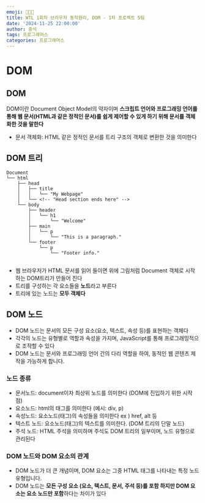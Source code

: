 ```yaml
---
emoji: 👨🏻‍💻
title: WTL 1회차 브라우저 동작원리, DOM - 1차 프로젝트 5팀
date: '2024-11-25 22:00:00'
author: 중석
tags: 프로그래머스
categories: 프로그래머스
---
```


# DOM

## DOM

DOM이란 Document Object Model의 약자이며 **스크립트 언어와 프로그래밍 언어를 통해 웹 문서(HTML과 같은 정적인 문서)를 쉽게 제어할 수 있게 하기 위해 문서를 객체화한 것을 말한다**

- 문서 객체화: HTML 같은 정적인 문서를 트리 구조의 객체로 변환한 것을 의미한다

## DOM 트리

```
Document
└── html
    ├── head
    │   ├── title
    │   │   └── "My Webpage"
    │   └── <!-- "Head section ends here" -->
    └── body
        ├── header
        │   └── h1
        │       └── "Welcome"
        ├── main
        │   └── p
        │       └── "This is a paragraph."
        └── footer
            └── p
                └── "Footer info."


```

- 웹 브라우저가 HTML 문서를 읽어 들이면 위에 그림처럼 Document 객체로 시작하는 DOM트리가 만들어 진다
- 트리를 구성하는 각 요소들을 **노드**라고 부른다
- 트리에 있는 노드는 **모두 객체다**

## DOM 노드

- DOM 노드는 문서의 모든 구성 요소(요소, 텍스트, 속성 등)를 표현하는 객체다
- 각각의 노드는 유형별로 역할과 속성을 가지며, JavaScript를 통해 프로그래밍적으로 조작할 수 있다
- DOM 노드는 문서와 프로그래밍 언어 간의 다리 역할을 하여, 동적인 웹 콘텐츠 제작을 가능하게 합니다.

### 노드 종류

- 문서노드: document이자 최상위 노드를 의미한다 (DOM에 진입하기 위한 시작점)
- 요소노드: html의 태그를 의미한다 (예시: div, p)
- 속성노드: 요소노드(태그)의 속성들을 의미한다 ex ) href, alt 등
- 텍스트 노드: 요소노드(태그)의 텍스트를 의미한다. (DOM 트리의 단말 노드)
- 주석 노드: HTML 주석을 의미하며 주석도 DOM 트리의 일부이며, 노드 유형으로 관리된다

### DOM 노드와 DOM 요소의 관계

- DOM 노드가 더 큰 개념이며, DOM 요소는 그중 HTML 태그를 나타내는 특정 노드 유형입니다.
- DOM 노드는 **모든 구성 요소 (요소, 텍스트, 문서, 주석 등)를 포함 하지만 DOM 요소는 요소 노드만 포함**하다는 차이가 있다
